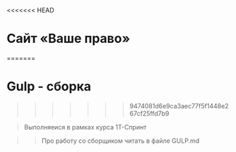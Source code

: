 <<<<<<< HEAD
# Сайт «Ваше право»
=======
# Gulp - сборка
>>>>>>> 9474081d6e9ca3aec77f5f1448e267cf25ffd7b9

> Выполняеися в рамках курса 1Т-Спринт

> > Про работу со сборщиком читать в файле GULP.md
